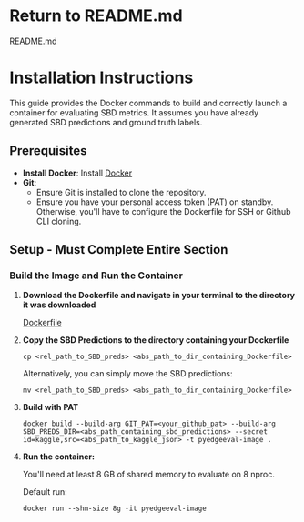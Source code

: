 # Return to README.md
[README.md](../../../README.md)

# Installation Instructions

This guide provides the Docker commands to build and correctly launch a container for evaluating SBD metrics. It assumes you have already generated SBD predictions and ground truth labels.

## Prerequisites

- **Install Docker**: Install [Docker](https://docs.docker.com/get-docker/) 
- **Git**:
  - Ensure Git is installed to clone the repository.
  - Ensure you have your personal access token (PAT) on standby. Otherwise, you'll have to configure the Dockerfile for SSH or Github CLI cloning.

## Setup - Must Complete Entire Section

### **Build the Image and Run the Container**

1. **Download the Dockerfile and navigate in your terminal to the directory it was downloaded**
   
   [Dockerfile](Dockerfile)

2. **Copy the SBD Predictions to the directory containing your Dockerfile**

   ```
   cp <rel_path_to_SBD_preds> <abs_path_to_dir_containing_Dockerfile>
   ```

   Alternatively, you can simply move the SBD predictions:

   ```
   mv <rel_path_to_SBD_preds> <abs_path_to_dir_containing_Dockerfile>
   ```
   
3. **Build with PAT**
   ```
   docker build --build-arg GIT_PAT=<your_github_pat> --build-arg SBD_PREDS_DIR=<abs_path_containing_sbd_predictions> --secret id=kaggle,src=<abs_path_to_kaggle_json> -t pyedgeeval-image .
   ```
   
4. **Run the container:**

   You'll need at least 8 GB of shared memory to evaluate on 8 nproc.
   
   Default run:
   ```
   docker run --shm-size 8g -it pyedgeeval-image
   ```
